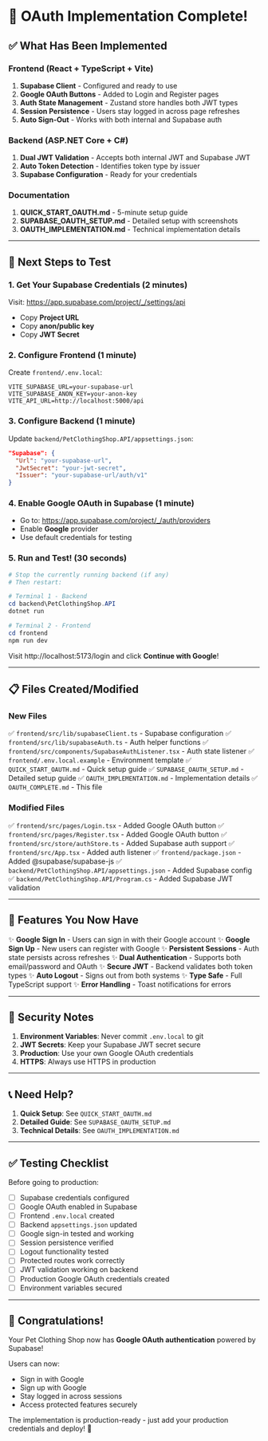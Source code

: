# 🎉 OAuth Implementation Complete!

## ✅ What Has Been Implemented

### Frontend (React + TypeScript + Vite)
1. **Supabase Client** - Configured and ready to use
2. **Google OAuth Buttons** - Added to Login and Register pages
3. **Auth State Management** - Zustand store handles both JWT types
4. **Session Persistence** - Users stay logged in across page refreshes
5. **Auto Sign-Out** - Works with both internal and Supabase auth

### Backend (ASP.NET Core + C#)
1. **Dual JWT Validation** - Accepts both internal JWT and Supabase JWT
2. **Auto Token Detection** - Identifies token type by issuer
3. **Supabase Configuration** - Ready for your credentials

### Documentation
1. **QUICK_START_OAUTH.md** - 5-minute setup guide
2. **SUPABASE_OAUTH_SETUP.md** - Detailed setup with screenshots
3. **OAUTH_IMPLEMENTATION.md** - Technical implementation details

---

## 🚀 Next Steps to Test

### 1. Get Your Supabase Credentials (2 minutes)
Visit: https://app.supabase.com/project/_/settings/api
- Copy **Project URL**
- Copy **anon/public key**
- Copy **JWT Secret**

### 2. Configure Frontend (1 minute)
Create `frontend/.env.local`:
```env
VITE_SUPABASE_URL=your-supabase-url
VITE_SUPABASE_ANON_KEY=your-anon-key
VITE_API_URL=http://localhost:5000/api
```

### 3. Configure Backend (1 minute)
Update `backend/PetClothingShop.API/appsettings.json`:
```json
"Supabase": {
  "Url": "your-supabase-url",
  "JwtSecret": "your-jwt-secret",
  "Issuer": "your-supabase-url/auth/v1"
}
```

### 4. Enable Google OAuth in Supabase (1 minute)
- Go to: https://app.supabase.com/project/_/auth/providers
- Enable **Google** provider
- Use default credentials for testing

### 5. Run and Test! (30 seconds)
```powershell
# Stop the currently running backend (if any)
# Then restart:

# Terminal 1 - Backend
cd backend\PetClothingShop.API
dotnet run

# Terminal 2 - Frontend
cd frontend
npm run dev
```

Visit http://localhost:5173/login and click **Continue with Google**!

---

## 📋 Files Created/Modified

### New Files
✅ `frontend/src/lib/supabaseClient.ts` - Supabase configuration
✅ `frontend/src/lib/supabaseAuth.ts` - Auth helper functions
✅ `frontend/src/components/SupabaseAuthListener.tsx` - Auth state listener
✅ `frontend/.env.local.example` - Environment template
✅ `QUICK_START_OAUTH.md` - Quick setup guide
✅ `SUPABASE_OAUTH_SETUP.md` - Detailed setup guide
✅ `OAUTH_IMPLEMENTATION.md` - Implementation details
✅ `OAUTH_COMPLETE.md` - This file

### Modified Files
✅ `frontend/src/pages/Login.tsx` - Added Google OAuth button
✅ `frontend/src/pages/Register.tsx` - Added Google OAuth button
✅ `frontend/src/store/authStore.ts` - Added Supabase auth support
✅ `frontend/src/App.tsx` - Added auth listener
✅ `frontend/package.json` - Added @supabase/supabase-js
✅ `backend/PetClothingShop.API/appsettings.json` - Added Supabase config
✅ `backend/PetClothingShop.API/Program.cs` - Added Supabase JWT validation

---

## 🎯 Features You Now Have

✨ **Google Sign In** - Users can sign in with their Google account
✨ **Google Sign Up** - New users can register with Google
✨ **Persistent Sessions** - Auth state persists across refreshes
✨ **Dual Authentication** - Supports both email/password and OAuth
✨ **Secure JWT** - Backend validates both token types
✨ **Auto Logout** - Signs out from both systems
✨ **Type Safe** - Full TypeScript support
✨ **Error Handling** - Toast notifications for errors

---

## 🔐 Security Notes

1. **Environment Variables**: Never commit `.env.local` to git
2. **JWT Secrets**: Keep your Supabase JWT secret secure
3. **Production**: Use your own Google OAuth credentials
4. **HTTPS**: Always use HTTPS in production

---

## 📞 Need Help?

1. **Quick Setup**: See `QUICK_START_OAUTH.md`
2. **Detailed Guide**: See `SUPABASE_OAUTH_SETUP.md`
3. **Technical Details**: See `OAUTH_IMPLEMENTATION.md`

---

## ✅ Testing Checklist

Before going to production:
- [ ] Supabase credentials configured
- [ ] Google OAuth enabled in Supabase
- [ ] Frontend `.env.local` created
- [ ] Backend `appsettings.json` updated
- [ ] Google sign-in tested and working
- [ ] Session persistence verified
- [ ] Logout functionality tested
- [ ] Protected routes work correctly
- [ ] JWT validation working on backend
- [ ] Production Google OAuth credentials created
- [ ] Environment variables secured

---

## 🎊 Congratulations!

Your Pet Clothing Shop now has **Google OAuth authentication** powered by Supabase! 

Users can now:
- Sign in with Google
- Sign up with Google  
- Stay logged in across sessions
- Access protected features securely

The implementation is production-ready - just add your production credentials and deploy! 🚀
